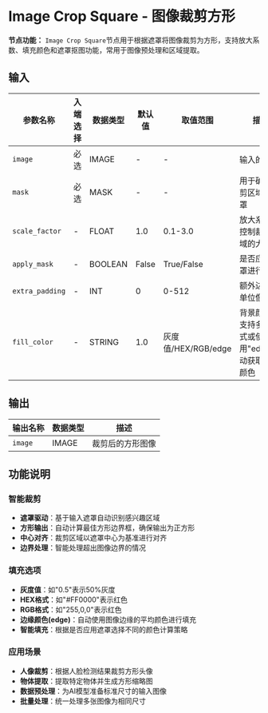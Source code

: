# Image Crop Square - 图像裁剪方形

**节点功能：** `Image Crop Square`节点用于根据遮罩将图像裁剪为方形，支持放大系数、填充颜色和遮罩抠图功能，常用于图像预处理和区域提取。

## 输入

| 参数名称 | 入端选择 | 数据类型 | 默认值 | 取值范围 | 描述 |
| -------- | -------- | -------- | ------ | -------- | ---- |
| `image` | 必选 | IMAGE | - | - | 输入的图像 |
| `mask` | 必选 | MASK | - | - | 用于确定裁剪区域的遮罩 |
| `scale_factor` | - | FLOAT | 1.0 | 0.1-3.0 | 放大系数，控制裁剪区域的大小 |
| `apply_mask` | - | BOOLEAN | False | True/False | 是否应用遮罩进行抠图 |
| `extra_padding` | - | INT | 0 | 0-512 | 额外边距，单位像素 |
| `fill_color` | - | STRING | 1.0 | 灰度值/HEX/RGB/edge | 背景颜色，支持多种格式或使用"edge"自动获取边缘颜色 |

## 输出

| 输出名称 | 数据类型 | 描述 |
|---------|----------|------|
| `image` | IMAGE | 裁剪后的方形图像 |

## 功能说明

### 智能裁剪
- **遮罩驱动**：基于输入遮罩自动识别感兴趣区域
- **方形输出**：自动计算最佳方形边界框，确保输出为正方形
- **中心对齐**：裁剪区域以遮罩中心为基准进行对齐
- **边界处理**：智能处理超出图像边界的情况

### 填充选项
- **灰度值**：如"0.5"表示50%灰度
- **HEX格式**：如"#FF0000"表示红色
- **RGB格式**：如"255,0,0"表示红色
- **边缘颜色(edge)**：自动使用图像边缘的平均颜色进行填充
- **智能填充**：根据是否应用遮罩选择不同的颜色计算策略

### 应用场景
- **人像裁剪**：根据人脸检测结果裁剪方形头像
- **物体提取**：提取特定物体并生成方形缩略图
- **数据预处理**：为AI模型准备标准尺寸的输入图像
- **批量处理**：统一处理多张图像为相同尺寸